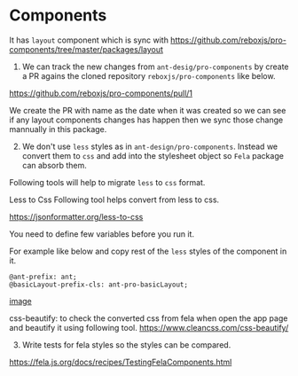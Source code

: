 # Components


It has `layout` component which is sync with https://github.com/reboxjs/pro-components/tree/master/packages/layout



1. We can track the new changes from `ant-desig/pro-components` by create a PR agains the cloned repository `reboxjs/pro-components` like below. 

https://github.com/reboxjs/pro-components/pull/1

We create the PR with name as the date when it was created so we can see if any layout components changes has happen then we sync those change mannually in this package.


2. We don't use `less` styles as in `ant-design/pro-components`. Instead we convert them to `css` and add into the stylesheet object so `Fela` package can absorb them. 


Following tools will help to migrate `less` to `css` format. 


Less to Css
Following tool helps convert from less to css. 

https://jsonformatter.org/less-to-css

You need to define few variables before you run it. 

For example like below and copy rest of the `less` styles of the component in it. 


```
@ant-prefix: ant;
@basicLayout-prefix-cls: ant-pro-basicLayout;
```

[image](./docs/less-to-css-screenshot.png)



css-beautify: to check the converted css from fela when open the app page and beautify it using following tool. 
https://www.cleancss.com/css-beautify/



3. Write tests for fela styles so the styles can be compared. 

https://fela.js.org/docs/recipes/TestingFelaComponents.html
